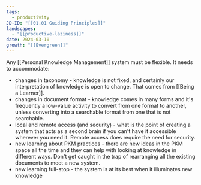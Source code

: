 ```yaml
---
tags:
  - productivity
JD-ID: "[[01.01 Guiding Principles]]"
landscapes:
  - "[[productive-laziness]]"
date: 2024-03-10
growth: "[[Evergreen]]"
---
```

Any [[Personal Knowledge Management]] system must be flexible. It needs to accommodate:

- changes in taxonomy - knowledge is not fixed, and certainly our interpretation of knowledge is open to change. That comes from [[Being a Learner]].
- changes in document format - knowledge comes in many forms and it's frequently a low-value activity to convert from one format to another, unless converting into a searchable format from one that is not searchable.
- local and remote access (and security) - what is the point of creating a system that acts as a second brain if you can't have it accessible wherever you need it. Remote access does require the need for security.
- new learning about PKM practices - there are new ideas in the PKM space all the time and they can help with looking at knowledge in different ways. Don't get caught in the trap of rearranging all the existing documents to meet a new system.
- new learning full-stop - the system is at its best when it illuminates new knowledge
